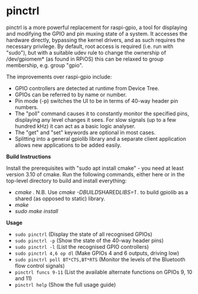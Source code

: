 
# pinctrl

pinctrl is a more powerful replacement for raspi-gpio, a tool for displaying
and modifying the GPIO and pin muxing state of a system. It accesses the
hardware directly, bypassing the kernel drivers, and as such requires the
necessary privilege. By default, root access is required (i.e. run with
"sudo"), but with a suitable udev rule to change the ownership of
/dev/gpiomem* (as found in RPiOS) this can be relaxed to group membership,
e.g. group "gpio".

The improvements over raspi-gpio include:

* GPIO controllers are detected at runtime from Device Tree.
* GPIOs can be referred to by name or number.
* Pin mode (-p) switches the UI to be in terms of 40-way header pin numbers.
* The "poll" command causes it to constantly monitor the specified pins,
  displaying any level changes it sees. For slow signals (up to a few hundred
  kHz) it can act as a basic logic analyser.
* The "get" and "set" keywords are optional in most cases.
* Splitting into a general gpiolib library and a separate client application
  allows new applications to be added easily.

**Build Instructions**

Install the prerequisites with "sudo apt install cmake" - you need at least version 3.10 of cmake. Run the following commands, either here or in the top-level directory to build and install everything:

 - *cmake .*
   N.B. Use *cmake -DBUILD*SHARED*LIBS=1 .* to build gpiolib as a shared (as opposed to static) library.
 - *make*
 - *sudo make install*

**Usage**

* `sudo pinctrl`              (Display the state of all recognised GPIOs)
* `sudo pinctrl -p`           (Show the state of the 40-way header pins)
* `sudo pinctrl -l`           (List the recognised GPIO controllers)
* `sudo pinctrl 4,6 op dl`    (Make GPIOs 4 and 6 outputs, driving low)
* `sudo pinctrl poll BT*CTS,BT*RTS`    (Monitor the levels of the Bluetooth flow control signals)
* `pinctrl funcs 9-11`        (List the available alternate functions on GPIOs 9, 10 and 11)
* `pinctrl help`              (Show the full usage guide)
